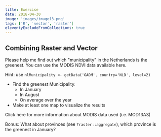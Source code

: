 ```yaml
---
title: Exercise
date: 2018-04-30
image: 'images/image13.png'
tags: ['R', 'vector', 'raster']
eleventyExcludeFromCollections: true
---
```


## Combining Raster and Vector

Please help me find out which "municipality" in the Netherlands is the greenest. You can use the MODIS NDVI data available here.

Hint: use `nlMunicipality <- getData('GADM', country='NLD', level=2)`

- Find the greenest Municipality:
  - In January
  - In August
  - On average over the year
- Make at least one map to visualize the results

Click here for more information about MODIS data used (i.e. MOD13A3)

Bonus: What about provinces (see `?raster::aggregate`), which province is the greenest in January?
